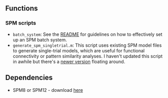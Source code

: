 Functions
--------------
### SPM scripts
* `batch_system`: See the [README](batch_system) for guidelines on how to effectively set up an SPM batch system.
* `generate_spm_singletrial.m`: This script uses existing SPM model files to generate single-trial models, which are useful for functional connectivity or pattern similarity analyses. I haven't updated this script in awhile but there's a [newer version](https://github.com/tsalo/misc-fmri-code) floating around.

Dependencies
--------------
* SPM8 or SPM12 - download [here](http://www.fil.ion.ucl.ac.uk/spm/software/spm/)

